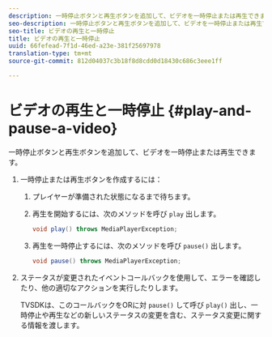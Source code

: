 ```yaml
---
description: 一時停止ボタンと再生ボタンを追加して、ビデオを一時停止または再生できます。
seo-description: 一時停止ボタンと再生ボタンを追加して、ビデオを一時停止または再生できます。
seo-title: ビデオの再生と一時停止
title: ビデオの再生と一時停止
uuid: 66fefead-7f1d-46ed-a23e-381f25697978
translation-type: tm+mt
source-git-commit: 812d04037c3b18f8d8cdd0d18430c686c3eee1ff

---
```



# ビデオの再生と一時停止 {#play-and-pause-a-video}

一時停止ボタンと再生ボタンを追加して、ビデオを一時停止または再生できます。

1. 一時停止または再生ボタンを作成するには：
   1. プレイヤーが準備された状態になるまで待ちます。
   1. 再生を開始するには、次のメソッドを呼び `play` 出します。

      ```java
      void play() throws MediaPlayerException;
      ```

   1. 再生を一時停止するには、次のメソッドを呼び `pause()` 出します。

      ```java
      void pause() throws MediaPlayerException;
      ```

1. ステータスが変更されたイベントコールバックを使用して、エラーを確認したり、他の適切なアクションを実行したりします。

   TVSDKは、このコールバックをORに対 `pause()` して呼び `play()` 出し、一時停止や再生などの新しいステータスの変更を含む、ステータス変更に関する情報を渡します。

